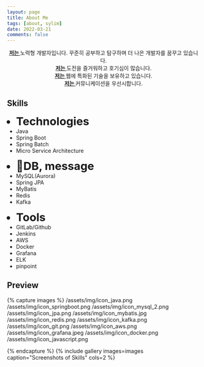 ```yaml
---
layout: page
title: About Me
tags: [about, sylim]
date: 2022-03-21
comments: false
---
```

    
<center>
	<a href="http://sylim95.github.io/"><b>저는 </b></a>노력형 개발자입니다. 꾸준히 공부하고 탐구하며 더 나은 개발자를 꿈꾸고 있습니다.<br>
	<a href="http://sylim95.github.io/"><b>저는 </b></a>도전을 즐거워하고 호기심이 많습니다.<br>
	<a href="http://sylim95.github.io/"><b>저는 </b></a>웹에 특화된 기술을 보유하고 있습니다.<br>
	<a href="http://sylim95.github.io/"><b>저는 </b></a>커뮤니케이션을 우선시합니다.
</center>

## Skills
<ul class="skills">
	<li style="font-weight: bold;font-size: 29px;">Technologies</li>
	<li>Java</li> 
    <li>Spring Boot</li> 
	<li>Spring Batch</li> 
    <li>Micro Service Architecture</li> 
</ul>
<ul class="skills">
	<li style="font-weight: bold;font-size: 29px;">DB, message</li>  
	<li>MySQL(Aurora)</li> 
    <li>Spring JPA</li> 
    <li>MyBatis</li> 
	<li>Redis</li> 
	<li>Kafka</li> 
</ul>
<ul class="skills">
	<li style="font-weight: bold;font-size: 29px;">Tools</li>  
	<li>GitLab/Github</li> 
	<li>Jenkins</li> 
    <li>AWS</li> 
    <li>Docker</li> 
    <li>Grafana</li> 
    <li>ELK</li> 
    <li>pinpoint</li> 
</ul>
<div style="float:none; clear:both; height: 0; border: none;"></div>


## Preview

{% capture images %}
    /assets/img/icon_java.png
    /assets/img/icon_springboot.png
    /assets/img/icon_mysql_2.png
    /assets/img/icon_jpa.png
    /assets/img/icon_mybatis.jpg
    /assets/img/icon_redis.png
    /assets/img/icon_kafka.png
    /assets/img/icon_git.png
    /assets/img/icon_aws.png
    /assets/img/icon_grafana.jpeg
    /assets/img/icon_docker.png
    /assets/img/icon_javascript.png
    
{% endcapture %}
{% include gallery images=images caption="Screenshots of Skills" cols=2 %}
